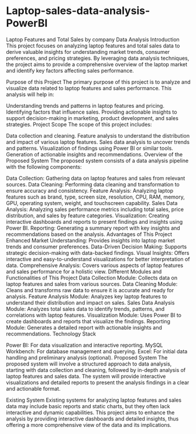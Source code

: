 # Laptop-sales-data-analysis-PowerBI
Laptop Features and Total Sales by company Data Analysis
Introduction
This project focuses on analyzing laptop features and total sales data to derive valuable insights for understanding market trends, consumer preferences, and pricing strategies. By leveraging data analysis techniques, the project aims to provide a comprehensive overview of the laptop market and identify key factors affecting sales performance.

Purpose of this Project
The primary purpose of this project is to analyze and visualize data related to laptop features and sales performance. This analysis will help in:

Understanding trends and patterns in laptop features and pricing.
Identifying factors that influence sales.
Providing actionable insights to support decision-making in marketing, product development, and sales strategies.
Project Scope
The scope of this project includes:

Data collection and cleaning.
Feature analysis to understand the distribution and impact of various laptop features.
Sales data analysis to uncover trends and patterns.
Visualization of findings using Power BI or similar tools.
Generation of actionable insights and recommendations.
Overview of the Proposed System
The proposed system consists of a data analysis pipeline with the following components:

Data Collection: Gathering data on laptop features and sales from relevant sources.
Data Cleaning: Performing data cleaning and transformation to ensure accuracy and consistency.
Feature Analysis: Analyzing laptop features such as brand, type, screen size, resolution, CPU, RAM, memory, GPU, operating system, weight, and touchscreen capability.
Sales Data Analysis: Analyzing sales performance metrics including total sales, price distribution, and sales by feature categories.
Visualization: Creating interactive dashboards and reports to present findings and insights using Power BI.
Reporting: Generating a summary report with key insights and recommendations based on the analysis.
Advantages of This Project
Enhanced Market Understanding: Provides insights into laptop market trends and consumer preferences.
Data-Driven Decision Making: Supports strategic decision-making with data-backed findings.
Visual Insights: Offers interactive and easy-to-understand visualizations for better interpretation of data.
Comprehensive Analysis: Covers various aspects of laptop features and sales performance for a holistic view.
Different Modules and Functionalities of This Project
Data Collection Module:
Collects data on laptop features and sales from various sources.
Data Cleaning Module:
Cleans and transforms raw data to ensure it is accurate and ready for analysis.
Feature Analysis Module:
Analyzes key laptop features to understand their distribution and impact on sales.
Sales Data Analysis Module:
Analyzes total sales data to identify trends, patterns, and correlations with laptop features.
Visualization Module:
Uses Power BI to create dashboards and reports that visualize the findings.
Reporting Module:
Generates a detailed report with actionable insights and recommendations.
Technology Stack

Power BI: For data visualization and interactive reporting.
MySQL Workbench: For database management and querying.
Excel: For initial data handling and preliminary analysis (optional).
Proposed System
The proposed system will involve a structured approach to data analysis, starting with data collection and cleaning, followed by in-depth analysis of laptop features and sales data. The system will provide interactive visualizations and detailed reports to present the analysis findings in a clear and actionable format.

Existing System
Existing systems for analyzing laptop features and sales data may include basic reports and static charts, but they often lack interactive and dynamic capabilities. This project aims to enhance the analysis by providing interactive dashboards and detailed insights, thus offering a more comprehensive view of the data and its implications.
